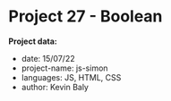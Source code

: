 # Project 27 - Boolean

**Project data:**

* date: 15/07/22
* project-name: js-simon
* languages: JS, HTML, CSS
* author: Kevin Baly